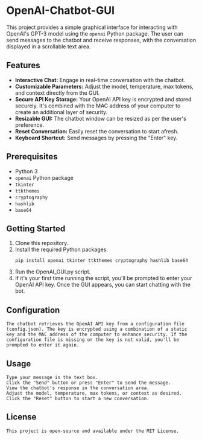 # OpenAI-Chatbot-GUI

This project provides a simple graphical interface for interacting with OpenAI's GPT-3 model using the `openai` Python package. The user can send messages to the chatbot and receive responses, with the conversation displayed in a scrollable text area.

## Features

- **Interactive Chat:** Engage in real-time conversation with the chatbot.
- **Customizable Parameters:** Adjust the model, temperature, max tokens, and context directly from the GUI.
- **Secure API Key Storage:** Your OpenAI API key is encrypted and stored securely. It's combined with the MAC address of your computer to create an additional layer of security.
- **Resizable GUI:** The chatbot window can be resized as per the user's preference.
- **Reset Conversation:** Easily reset the conversation to start afresh.
- **Keyboard Shortcut:** Send messages by pressing the "Enter" key.

## Prerequisites

- Python 3
- `openai` Python package
- `tkinter`
- `ttkthemes`
- `cryptography`
- `hashlib`
- `base64`

## Getting Started

1. Clone this repository.
2. Install the required Python packages.
   ```shell
   pip install openai tkinter ttkthemes cryptography hashlib base64
3. Run the OpenAI_GUI.py script.
4. If it's your first time running the script, you'll be prompted to enter your OpenAI API key.
   Once the GUI appears, you can start chatting with the bot.

## Configuration

    The chatbot retrieves the OpenAI API key from a configuration file (config.json). The key is encrypted using a combination of a static key and the MAC address of the computer to enhance security. If the configuration file is missing or the key is not valid, you'll be prompted to enter it again.

## Usage

    Type your message in the text box.
    Click the "Send" button or press "Enter" to send the message.
    View the chatbot's response in the conversation area.
    Adjust the model, temperature, max tokens, or context as desired.
    Click the "Reset" button to start a new conversation.

## License

    This project is open-source and available under the MIT License.
